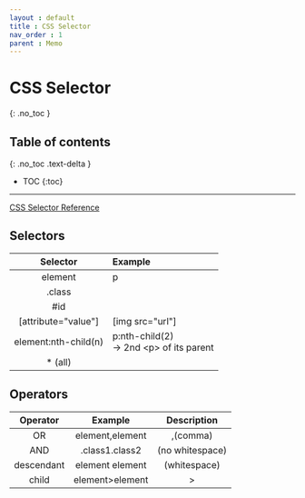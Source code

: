 ```yaml
---
layout : default
title : CSS Selector
nav_order : 1
parent : Memo
---
```


# CSS Selector
{: .no_toc }

## Table of contents
{: .no_toc .text-delta }

- TOC
{:toc}

---

[CSS Selector Reference](https://www.w3schools.com/cssref/css_selectors.asp)

## Selectors

|Selector|Example|
|:------:|:------|
|element|p|
|.class||
|#id||
|[attribute="value"]|[img src="url"]|
|element:nth-child(n)|p:nth-child(2) <br/> → 2nd \<p> of its parent|
|* (all)||

## Operators

|Operator|Example|Description|
|:------:|:-----:|:---------:|
|OR|element,element|,(comma)|
|AND|.class1.class2|(no whitespace)|
|descendant|element element|(whitespace)|
|child|element>element|>|
